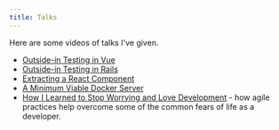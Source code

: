 ```yaml
---
title: Talks
---
```


Here are some videos of talks I've given.

- [Outside-in Testing in Vue](https://youtu.be/CMN8boToKWI)
- [Outside-in Testing in Rails](https://youtu.be/fXlLbhuIc34)
- [Extracting a React Component](https://youtu.be/Sth0bGfFOMw)
- [A Minimum Viable Docker Server](https://youtu.be/u3yfekH1PWo)
- [How I Learned to Stop Worrying and Love Development](https://youtu.be/CxO8VCdkrpU) - how agile practices help overcome some of the common fears of life as a developer.

